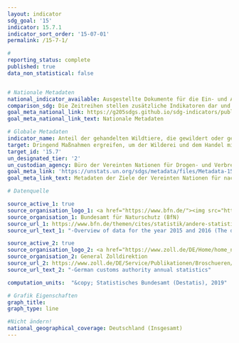 ```yaml
---
layout: indicator
sdg_goal: '15'
indicator: 15.7.1
indicator_sort_order: '15-07-01'
permalink: /15-7-1/

#
reporting_status: complete
published: true
data_non_statistical: false


# Nationale Metadaten
national_indicator_available: Ausgestellte Dokumente für die Ein- und Ausfuhr von geschützten Arten <br> Aufgriffe aufgrund des Artenschutzes
comparison_sdg: Die Zeitreihen stellen zusätzliche Indikatoren dar und entsprechen nicht der internationalen Metadatenbeschreibung.
goal_meta_national_link: https://g205sdgs.github.io/sdg-indicators/public/MetaDe/15.7.1.pdf
goal_meta_national_link_text: Nationale Metadaten

# Globale Metadaten
indicator_name: Anteil der gehandelten Wildtiere, die gewildert oder geschmuggelt wurden
target: Dringend Maßnahmen ergreifen, um der Wilderei und dem Handel mit geschützten Pflanzen- und Tierarten ein Ende zu setzen und dem Problem des Angebots illegaler Produkte aus wildlebenden Pflanzen und Tieren und der Nachfrage danach zu begegnen
target_id: '15.7'
un_designated_tier: '2'
un_custodian_agency: Büro der Vereinten Nationen für Drogen- und Verbrechensbekämpfung (UNODC)
goal_meta_link: 'https://unstats.un.org/sdgs/metadata/files/Metadata-15-07-01.pdf'
goal_meta_link_text: Metadaten der Ziele der Vereinten Nationen für nachhaltige Entwicklung

# Datenquelle

source_active_1: true
source_organisation_logo_1: <a href="https://www.bfn.de/"><img src="https://g205sdgs.github.io/sdg-indicators/public/logos/bfn.png" alt="Logo BfN" /></a>
source_organisation_1: Bundesamt für Naturschutz (BfN)
source_url_1: https://www.bfn.de/themen/cites/statistik/andere-statistiken/details-nicht-im-menue/bundesbehoerden-anzahl-dokumente.html
source_url_text_1: "-Overview of data for the year 2015 and 2016 (The data for the years 2010 to 2014 was requested via Email)"

source_active_2: true
source_organisation_logo_2: <a href="https://www.zoll.de/DE/Home/home_node.html;jsessionid=BB39D838C179FDA092FA3FB2828C07FA.live4411"><img src="https://g205sdgs.github.io/sdg-indicators/public/logos/zoll.png" alt="Logo Zoll" /></a>
source_organisation_2: General Zolldirektion
source_url_2: https://www.zoll.de/DE/Service/Publikationen/Broschueren/statistiken.html
source_url_text_2: "-German customs authority annual statistics"

computation_units:  "&copy; Statistisches Bundesamt (Destatis), 2019"

# Grafik Eigenschaften
graph_title:
graph_type: line

#Nicht ändern!
national_geographical_coverage: Deutschland (Insgesamt)
---
```

